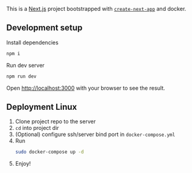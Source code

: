 This is a [Next.js](https://nextjs.org/) project bootstrapped with [`create-next-app`](https://github.com/vercel/next.js/tree/canary/packages/create-next-app) and docker.

## Development setup

Install dependencies

```bash
npm i
```

Run dev server

```bash
npm run dev
```

Open [http://localhost:3000](http://localhost:3000) with your browser to see the result.

## Deployment Linux

1. Clone project repo to the server
2. ```cd``` into project dir
3. (Optional) configure ssh/server bind port in ```docker-compose.yml``` 
4. Run
    ```bash
    sudo docker-compose up -d 
    ```
5. Enjoy!
